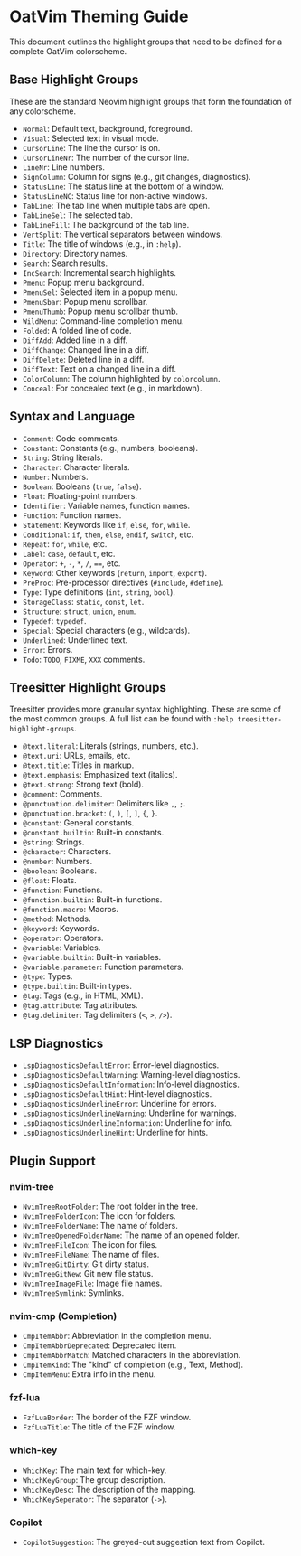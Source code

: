 # OatVim Theming Guide

This document outlines the highlight groups that need to be defined for a complete
OatVim colorscheme.

## Base Highlight Groups

These are the standard Neovim highlight groups that form the foundation of any
colorscheme.

- `Normal`: Default text, background, foreground.
- `Visual`: Selected text in visual mode.
- `CursorLine`: The line the cursor is on.
- `CursorLineNr`: The number of the cursor line.
- `LineNr`: Line numbers.
- `SignColumn`: Column for signs (e.g., git changes, diagnostics).
- `StatusLine`: The status line at the bottom of a window.
- `StatusLineNC`: Status line for non-active windows.
- `TabLine`: The tab line when multiple tabs are open.
- `TabLineSel`: The selected tab.
- `TabLineFill`: The background of the tab line.
- `VertSplit`: The vertical separators between windows.
- `Title`: The title of windows (e.g., in `:help`).
- `Directory`: Directory names.
- `Search`: Search results.
- `IncSearch`: Incremental search highlights.
- `Pmenu`: Popup menu background.
- `PmenuSel`: Selected item in a popup menu.
- `PmenuSbar`: Popup menu scrollbar.
- `PmenuThumb`: Popup menu scrollbar thumb.
- `WildMenu`: Command-line completion menu.
- `Folded`: A folded line of code.
- `DiffAdd`: Added line in a diff.
- `DiffChange`: Changed line in a diff.
- `DiffDelete`: Deleted line in a diff.
- `DiffText`: Text on a changed line in a diff.
- `ColorColumn`: The column highlighted by `colorcolumn`.
- `Conceal`: For concealed text (e.g., in markdown).

## Syntax and Language

- `Comment`: Code comments.
- `Constant`: Constants (e.g., numbers, booleans).
- `String`: String literals.
- `Character`: Character literals.
- `Number`: Numbers.
- `Boolean`: Booleans (`true`, `false`).
- `Float`: Floating-point numbers.
- `Identifier`: Variable names, function names.
- `Function`: Function names.
- `Statement`: Keywords like `if`, `else`, `for`, `while`.
- `Conditional`: `if`, `then`, `else`, `endif`, `switch`, etc.
- `Repeat`: `for`, `while`, etc.
- `Label`: `case`, `default`, etc.
- `Operator`: `+`, `-`, `*`, `/`, `==`, etc.
- `Keyword`: Other keywords (`return`, `import`, `export`).
- `PreProc`: Pre-processor directives (`#include`, `#define`).
- `Type`: Type definitions (`int`, `string`, `bool`).
- `StorageClass`: `static`, `const`, `let`.
- `Structure`: `struct`, `union`, `enum`.
- `Typedef`: `typedef`.
- `Special`: Special characters (e.g., wildcards).
- `Underlined`: Underlined text.
- `Error`: Errors.
- `Todo`: `TODO`, `FIXME`, `XXX` comments.

## Treesitter Highlight Groups

Treesitter provides more granular syntax highlighting. These are some of the most
common groups. A full list can be found with `:help treesitter-highlight-groups`.

- `@text.literal`: Literals (strings, numbers, etc.).
- `@text.uri`: URLs, emails, etc.
- `@text.title`: Titles in markup.
- `@text.emphasis`: Emphasized text (italics).
- `@text.strong`: Strong text (bold).
- `@comment`: Comments.
- `@punctuation.delimiter`: Delimiters like `,`, `;`.
- `@punctuation.bracket`: `(`, `)`, `[`, `]`, `{`, `}`.
- `@constant`: General constants.
- `@constant.builtin`: Built-in constants.
- `@string`: Strings.
- `@character`: Characters.
- `@number`: Numbers.
- `@boolean`: Booleans.
- `@float`: Floats.
- `@function`: Functions.
- `@function.builtin`: Built-in functions.
- `@function.macro`: Macros.
- `@method`: Methods.
- `@keyword`: Keywords.
- `@operator`: Operators.
- `@variable`: Variables.
- `@variable.builtin`: Built-in variables.
- `@variable.parameter`: Function parameters.
- `@type`: Types.
- `@type.builtin`: Built-in types.
- `@tag`: Tags (e.g., in HTML, XML).
- `@tag.attribute`: Tag attributes.
- `@tag.delimiter`: Tag delimiters (`<`, `>`, `/>`).

## LSP Diagnostics

- `LspDiagnosticsDefaultError`: Error-level diagnostics.
- `LspDiagnosticsDefaultWarning`: Warning-level diagnostics.
- `LspDiagnosticsDefaultInformation`: Info-level diagnostics.
- `LspDiagnosticsDefaultHint`: Hint-level diagnostics.
- `LspDiagnosticsUnderlineError`: Underline for errors.
- `LspDiagnosticsUnderlineWarning`: Underline for warnings.
- `LspDiagnosticsUnderlineInformation`: Underline for info.
- `LspDiagnosticsUnderlineHint`: Underline for hints.

## Plugin Support

### nvim-tree

- `NvimTreeRootFolder`: The root folder in the tree.
- `NvimTreeFolderIcon`: The icon for folders.
- `NvimTreeFolderName`: The name of folders.
- `NvimTreeOpenedFolderName`: The name of an opened folder.
- `NvimTreeFileIcon`: The icon for files.
- `NvimTreeFileName`: The name of files.
- `NvimTreeGitDirty`: Git dirty status.
- `NvimTreeGitNew`: Git new file status.
- `NvimTreeImageFile`: Image file names.
- `NvimTreeSymlink`: Symlinks.

### nvim-cmp (Completion)

- `CmpItemAbbr`: Abbreviation in the completion menu.
- `CmpItemAbbrDeprecated`: Deprecated item.
- `CmpItemAbbrMatch`: Matched characters in the abbreviation.
- `CmpItemKind`: The "kind" of completion (e.g., Text, Method).
- `CmpItemMenu`: Extra info in the menu.

### fzf-lua

- `FzfLuaBorder`: The border of the FZF window.
- `FzfLuaTitle`: The title of the FZF window.

### which-key

- `WhichKey`: The main text for which-key.
- `WhichKeyGroup`: The group description.
- `WhichKeyDesc`: The description of the mapping.
- `WhichKeySeperator`: The separator (`->`).

### Copilot

- `CopilotSuggestion`: The greyed-out suggestion text from Copilot. 